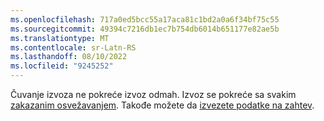 ```yaml
---
ms.openlocfilehash: 717a0ed5bcc55a17aca81c1bd2a0a6f34bf75c55
ms.sourcegitcommit: 49394c7216db1ec7b754db6014b651177e82ae5b
ms.translationtype: MT
ms.contentlocale: sr-Latn-RS
ms.lasthandoff: 08/10/2022
ms.locfileid: "9245252"
---
```

Čuvanje izvoza ne pokreće izvoz odmah. Izvoz se pokreće sa svakim [zakazanim osvežavanjem](../schedule-refresh.md). Takođe možete da [izvezete podatke na zahtev](../export-destinations.md#run-exports-on-demand).